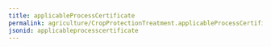 ```yaml
---
title: applicableProcessCertificate
permalink: agriculture/CropProtectionTreatment.applicableProcessCertificate.html
jsonid: applicableprocesscertificate
---
```

